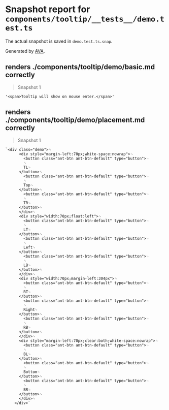 # Snapshot report for `components/tooltip/__tests__/demo.test.ts`

The actual snapshot is saved in `demo.test.ts.snap`.

Generated by [AVA](https://ava.li).

## renders ./components/tooltip/demo/basic.md correctly

> Snapshot 1

    '<span>Tooltip will show on mouse enter.</span>'

## renders ./components/tooltip/demo/placement.md correctly

> Snapshot 1

    `<div class="demo">␊
    	  <div style="margin-left:70px;white-space:nowrap">␊
    	    <button class="ant-btn ant-btn-default" type="button">␊
    	    ␊
    	    TL␊
    	  </button>␊
    	    <button class="ant-btn ant-btn-default" type="button">␊
    	    ␊
    	    Top␊
    	  </button>␊
    	    <button class="ant-btn ant-btn-default" type="button">␊
    	    ␊
    	    TR␊
    	  </button>␊
    	  </div>␊
    	  <div style="width:70px;float:left">␊
    	    <button class="ant-btn ant-btn-default" type="button">␊
    	    ␊
    	    LT␊
    	  </button>␊
    	    <button class="ant-btn ant-btn-default" type="button">␊
    	    ␊
    	    Left␊
    	  </button>␊
    	    <button class="ant-btn ant-btn-default" type="button">␊
    	    ␊
    	    LB␊
    	  </button>␊
    	  </div>␊
    	  <div style="width:70px;margin-left:304px">␊
    	    <button class="ant-btn ant-btn-default" type="button">␊
    	    ␊
    	    RT␊
    	  </button>␊
    	    <button class="ant-btn ant-btn-default" type="button">␊
    	    ␊
    	    Right␊
    	  </button>␊
    	    <button class="ant-btn ant-btn-default" type="button">␊
    	    ␊
    	    RB␊
    	  </button>␊
    	  </div>␊
    	  <div style="margin-left:70px;clear:both;white-space:nowrap">␊
    	    <button class="ant-btn ant-btn-default" type="button">␊
    	    ␊
    	    BL␊
    	  </button>␊
    	    <button class="ant-btn ant-btn-default" type="button">␊
    	    ␊
    	    Bottom␊
    	  </button>␊
    	    <button class="ant-btn ant-btn-default" type="button">␊
    	    ␊
    	    BR␊
    	  </button>␊
    	  </div>␊
    	</div>`
